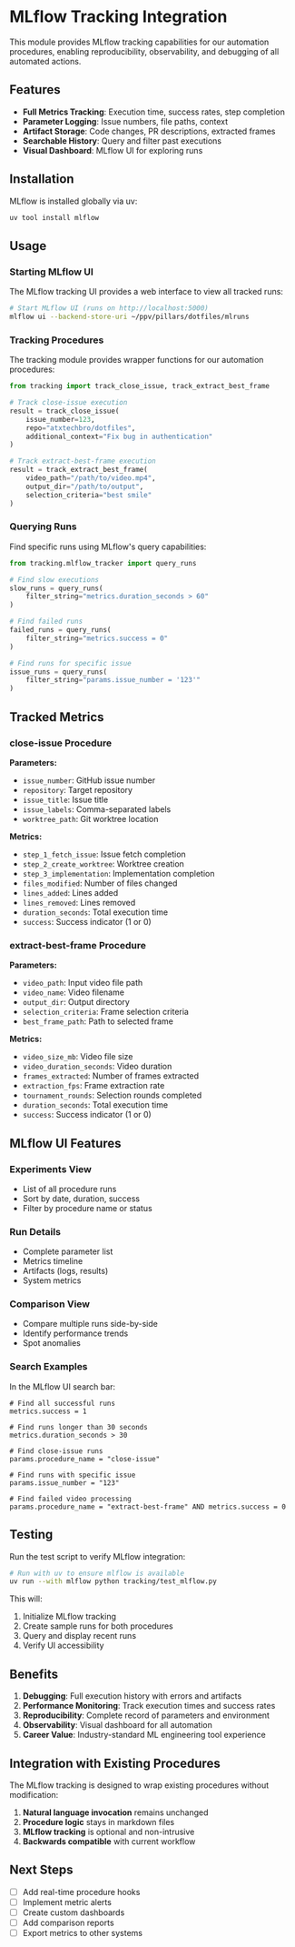 # MLflow Tracking Integration

This module provides MLflow tracking capabilities for our automation procedures, enabling reproducibility, observability, and debugging of all automated actions.

## Features

- **Full Metrics Tracking**: Execution time, success rates, step completion
- **Parameter Logging**: Issue numbers, file paths, context
- **Artifact Storage**: Code changes, PR descriptions, extracted frames
- **Searchable History**: Query and filter past executions
- **Visual Dashboard**: MLflow UI for exploring runs

## Installation

MLflow is installed globally via uv:

```bash
uv tool install mlflow
```

## Usage

### Starting MLflow UI

The MLflow tracking UI provides a web interface to view all tracked runs:

```bash
# Start MLflow UI (runs on http://localhost:5000)
mlflow ui --backend-store-uri ~/ppv/pillars/dotfiles/mlruns
```

### Tracking Procedures

The tracking module provides wrapper functions for our automation procedures:

```python
from tracking import track_close_issue, track_extract_best_frame

# Track close-issue execution
result = track_close_issue(
    issue_number=123,
    repo="atxtechbro/dotfiles",
    additional_context="Fix bug in authentication"
)

# Track extract-best-frame execution
result = track_extract_best_frame(
    video_path="/path/to/video.mp4",
    output_dir="/path/to/output",
    selection_criteria="best smile"
)
```

### Querying Runs

Find specific runs using MLflow's query capabilities:

```python
from tracking.mlflow_tracker import query_runs

# Find slow executions
slow_runs = query_runs(
    filter_string="metrics.duration_seconds > 60"
)

# Find failed runs
failed_runs = query_runs(
    filter_string="metrics.success = 0"
)

# Find runs for specific issue
issue_runs = query_runs(
    filter_string="params.issue_number = '123'"
)
```

## Tracked Metrics

### close-issue Procedure

**Parameters:**
- `issue_number`: GitHub issue number
- `repository`: Target repository
- `issue_title`: Issue title
- `issue_labels`: Comma-separated labels
- `worktree_path`: Git worktree location

**Metrics:**
- `step_1_fetch_issue`: Issue fetch completion
- `step_2_create_worktree`: Worktree creation
- `step_3_implementation`: Implementation completion
- `files_modified`: Number of files changed
- `lines_added`: Lines added
- `lines_removed`: Lines removed
- `duration_seconds`: Total execution time
- `success`: Success indicator (1 or 0)

### extract-best-frame Procedure

**Parameters:**
- `video_path`: Input video file path
- `video_name`: Video filename
- `output_dir`: Output directory
- `selection_criteria`: Frame selection criteria
- `best_frame_path`: Path to selected frame

**Metrics:**
- `video_size_mb`: Video file size
- `video_duration_seconds`: Video duration
- `frames_extracted`: Number of frames extracted
- `extraction_fps`: Frame extraction rate
- `tournament_rounds`: Selection rounds completed
- `duration_seconds`: Total execution time
- `success`: Success indicator (1 or 0)

## MLflow UI Features

### Experiments View
- List of all procedure runs
- Sort by date, duration, success
- Filter by procedure name or status

### Run Details
- Complete parameter list
- Metrics timeline
- Artifacts (logs, results)
- System metrics

### Comparison View
- Compare multiple runs side-by-side
- Identify performance trends
- Spot anomalies

### Search Examples

In the MLflow UI search bar:

```
# Find all successful runs
metrics.success = 1

# Find runs longer than 30 seconds
metrics.duration_seconds > 30

# Find close-issue runs
params.procedure_name = "close-issue"

# Find runs with specific issue
params.issue_number = "123"

# Find failed video processing
params.procedure_name = "extract-best-frame" AND metrics.success = 0
```

## Testing

Run the test script to verify MLflow integration:

```bash
# Run with uv to ensure mlflow is available
uv run --with mlflow python tracking/test_mlflow.py
```

This will:
1. Initialize MLflow tracking
2. Create sample runs for both procedures
3. Query and display recent runs
4. Verify UI accessibility

## Benefits

1. **Debugging**: Full execution history with errors and artifacts
2. **Performance Monitoring**: Track execution times and success rates
3. **Reproducibility**: Complete record of parameters and environment
4. **Observability**: Visual dashboard for all automation
5. **Career Value**: Industry-standard ML engineering tool experience

## Integration with Existing Procedures

The MLflow tracking is designed to wrap existing procedures without modification:

1. **Natural language invocation** remains unchanged
2. **Procedure logic** stays in markdown files
3. **MLflow tracking** is optional and non-intrusive
4. **Backwards compatible** with current workflow

## Next Steps

- [ ] Add real-time procedure hooks
- [ ] Implement metric alerts
- [ ] Create custom dashboards
- [ ] Add comparison reports
- [ ] Export metrics to other systems
